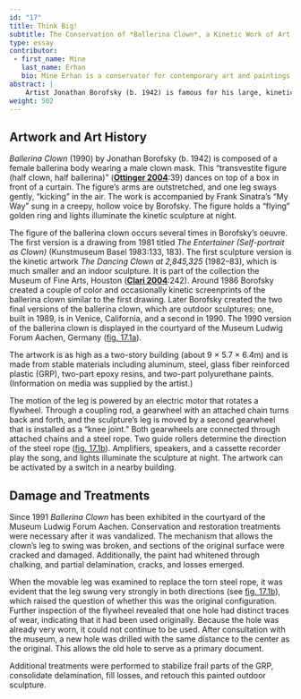 ```yaml
---
id: "17"
title: Think Big!
subtitle: The Conservation of *Ballerina Clown*, a Kinetic Work of Art by Jonathan Borofsky
type: essay
contributor:
 - first_name: Mine
   last_name: Erhan
   bio: Mine Erhan is a conservator for contemporary art and paintings. As project manager for the conservation studio Die Schmiede, she specializes in contemporary art, kinetic art, and outdoor sculptures. She applies two- and three-dimensional image-processing-based digital technologies to improve conservation and restoration treatments. Erhan studied at HfBK Dresden and the Academy of Fine Arts, Vienna.
abstract: |
    Artist Jonathan Borofsky (b. 1942) is famous for his large, kinetic, outdoor sculptures. This paper presents the conservation of *Ballerina Clown*, an outdoor sculpture in the Collection Museum Ludwig Forum Aachen (Germany), and gives an overview of the history, technology, and conservation of the mechanism inside the sculpture. Conservation and restoration treatments became necessary following damage due to vandalism. During the conservation process, the motion of the leg was adjusted.
weight: 502
---
```


## Artwork and Art History

*Ballerina Clown* (1990) by Jonathan Borofsky (b. 1942) is composed of a female ballerina body wearing a male clown mask. This “transvestite figure (half clown, half ballerina)” ([**Ottinger 2004**](#bib):39) dances on top of a box in front of a curtain. The figure’s arms are outstretched, and one leg sways gently, “kicking” in the air. The work is accompanied by Frank Sinatra’s “My Way” sung in a creepy, hollow voice by Borofsky. The figure holds a “flying” golden ring and lights illuminate the kinetic sculpture at night.

The figure of the ballerina clown occurs several times in Borofsky’s oeuvre. The first version is a drawing from 1981 titled *The Entertainer (Self-portrait as Clown)* (Kunstmuseum Basel 1983:133, 183). The first sculpture version is the kinetic artwork *The Dancing Clown at 2,845,325* (1982–83), which is much smaller and an indoor sculpture. It is part of the collection the Museum of Fine Arts, Houston ([**Clari 2004**](#bib):242). Around 1986 Borofsky created a couple of color and occasionally kinetic screenprints of the ballerina clown similar to the first drawing. Later Borofsky created the two final versions of the ballerina clown, which are outdoor sculptures; one, built in 1989, is in Venice, California, and a second in 1990. The 1990 version of the ballerina clown is displayed in the courtyard of the Museum Ludwig Forum Aachen, Germany ([fig. 17.1a](#17.1a)).

The artwork is as high as a two-story building (about 9 × 5.7 × 6.4m) and is made from stable materials including aluminum, steel, glass fiber reinforced plastic (GRP), two-part epoxy resins, and two-part polyurethane paints. (Information on media was supplied by the artist.)

The motion of the leg is powered by an electric motor that rotates a flywheel. Through a coupling rod, a gearwheel with an attached chain turns back and forth, and the sculpture’s leg is moved by a second gearwheel that is installed as a “knee joint.” Both gearwheels are connected through attached chains and a steel rope. Two guide rollers determine the direction of the steel rope ([fig. 17.1b](#17.1b)). Amplifiers, speakers, and a cassette recorder play the song, and lights illuminate the sculpture at night. The artwork can be activated by a switch in a nearby building.

## Damage and Treatments

Since 1991 *Ballerina Clown* has been exhibited in the courtyard of the Museum Ludwig Forum Aachen. Conservation and restoration treatments were necessary after it was vandalized. The mechanism that allows the clown’s leg to swing was broken, and sections of the original surface were cracked and damaged. Additionally, the paint had whitened through chalking, and partial delamination, cracks, and losses emerged.

When the movable leg was examined to replace the torn steel rope, it was evident that the leg swung very strongly in both directions (see [fig. 17.1b](#17.1b)), which raised the question of whether this was the original configuration. Further inspection of the flywheel revealed that one hole had distinct traces of wear, indicating that it had been used originally. Because the hole was already very worn, it could not continue to be used. After consultation with the museum, a new hole was drilled with the same distance to the center as the original. This allows the old hole to serve as a primary document.

Additional treatments were performed to stabilize frail parts of the GRP, consolidate delamination, fill losses, and retouch this painted outdoor sculpture.
